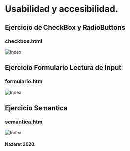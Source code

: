# Usabilidad y accesibilidad. 

## Ejercicio de CheckBox y RadioButtons
### checkbox.html

![Index](http://nsoing.zapto.org/usabilidad/ejercicios/img/check.png)

## Ejercicio Formulario Lectura de Input
### formulario.html
![Index](http://nsoing.zapto.org/usabilidad/ejercicios/img/formulario.png)

## Ejercicio Semantica
### semantica.html
![Index](http://nsoing.zapto.org/usabilidad/ejercicios/img/semantica.png)

#### Nazaret 2020.
